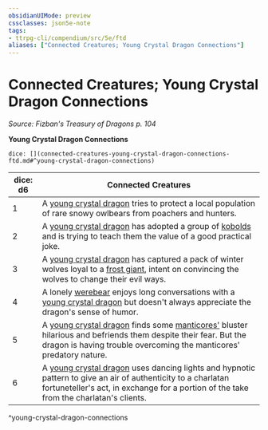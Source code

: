 ```yaml
---
obsidianUIMode: preview
cssclasses: json5e-note
tags:
- ttrpg-cli/compendium/src/5e/ftd
aliases: ["Connected Creatures; Young Crystal Dragon Connections"]
---
```

# Connected Creatures; Young Crystal Dragon Connections
*Source: Fizban's Treasury of Dragons p. 104* 

**Young Crystal Dragon Connections**

`dice: [](connected-creatures-young-crystal-dragon-connections-ftd.md#^young-crystal-dragon-connections)`

| dice: d6 | Connected Creatures |
|----------|---------------------|
| 1 | A [young crystal dragon](young-crystal-dragon-ftd.md) tries to protect a local population of rare snowy owlbears from poachers and hunters. |
| 2 | A [young crystal dragon](young-crystal-dragon-ftd.md) has adopted a group of [kobolds](kobold.md) and is trying to teach them the value of a good practical joke. |
| 3 | A [young crystal dragon](young-crystal-dragon-ftd.md) has captured a pack of winter wolves loyal to a [frost giant](frost-giant.md), intent on convincing the wolves to change their evil ways. |
| 4 | A lonely [werebear](werebear.md) enjoys long conversations with a [young crystal dragon](young-crystal-dragon-ftd.md) but doesn't always appreciate the dragon's sense of humor. |
| 5 | A [young crystal dragon](young-crystal-dragon-ftd.md) finds some [manticores'](manticore.md) bluster hilarious and befriends them despite their fear. But the dragon is having trouble overcoming the manticores' predatory nature. |
| 6 | A [young crystal dragon](young-crystal-dragon-ftd.md) uses dancing lights and hypnotic pattern to give an air of authenticity to a charlatan fortuneteller's act, in exchange for a portion of the take from the charlatan's clients. |
^young-crystal-dragon-connections